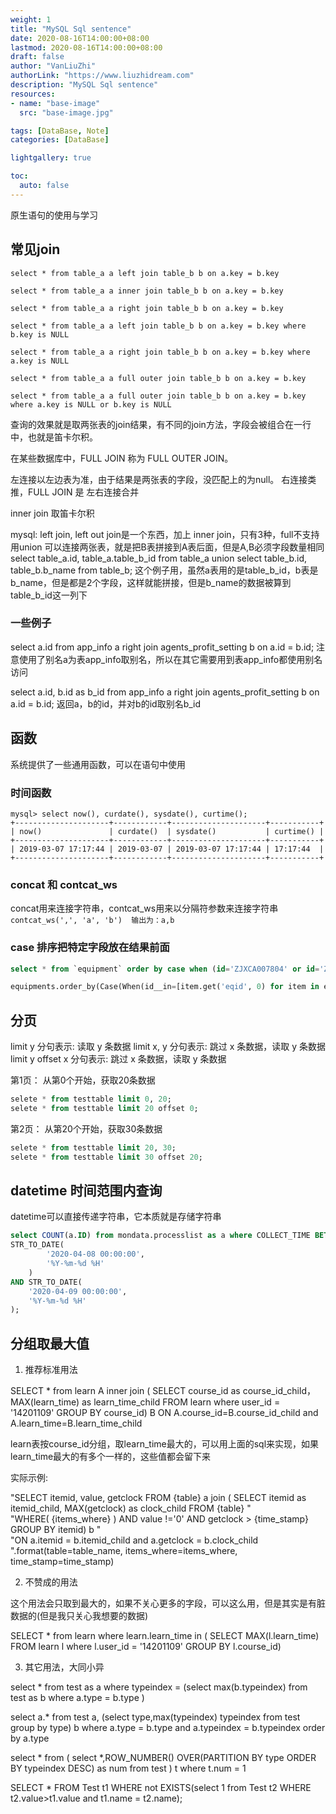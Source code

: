 ```yaml
---
weight: 1
title: "MySQL Sql sentence"
date: 2020-08-16T14:00:00+08:00
lastmod: 2020-08-16T14:00:00+08:00
draft: false
author: "VanLiuZhi"
authorLink: "https://www.liuzhidream.com"
description: "MySQL Sql sentence"
resources:
- name: "base-image"
  src: "base-image.jpg"

tags: [DataBase, Note]
categories: [DataBase]

lightgallery: true

toc:
  auto: false
---
```


原生语句的使用与学习

<!-- more -->

## 常见join

```
select * from table_a a left join table_b b on a.key = b.key

select * from table_a a inner join table_b b on a.key = b.key

select * from table_a a right join table_b b on a.key = b.key

select * from table_a a left join table_b b on a.key = b.key where b.key is NULL

select * from table_a a right join table_b b on a.key = b.key where a.key is NULL

select * from table_a a full outer join table_b b on a.key = b.key

select * from table_a a full outer join table_b b on a.key = b.key where a.key is NULL or b.key is NULL
```
查询的效果就是取两张表的join结果，有不同的join方法，字段会被组合在一行中，也就是笛卡尔积。

在某些数据库中，FULL JOIN 称为 FULL OUTER JOIN。

左连接以左边表为准，由于结果是两张表的字段，没匹配上的为null。 右连接类推，FULL JOIN 是 左右连接合并

inner join 取笛卡尔积

mysql: left join, left out join是一个东西，加上 inner join，只有3种，full不支持
用union 可以连接两张表，就是把B表拼接到A表后面，但是A,B必须字段数量相同
select table_a.id, table_a.table_b_id from table_a union select table_b.id, table_b.b_name from table_b;
这个例子用，虽然a表用的是table_b_id，b表是b_name，但是都是2个字段，这样就能拼接，但是b_name的数据被算到table_b_id这一列下

### 一些例子

select a.id from app_info a right join agents_profit_setting b on a.id = b.id;
注意使用了别名a为表app_info取别名，所以在其它需要用到表app_info都使用别名访问

select a.id, b.id as b_id from app_info a right join agents_profit_setting b on a.id = b.id;
返回a，b的id，并对b的id取别名b_id

## 函数

系统提供了一些通用函数，可以在语句中使用

### 时间函数

```
mysql> select now(), curdate(), sysdate(), curtime();
+---------------------+------------+---------------------+-----------+
| now()               | curdate()  | sysdate()           | curtime() |
+---------------------+------------+---------------------+-----------+
| 2019-03-07 17:17:44 | 2019-03-07 | 2019-03-07 17:17:44 | 17:17:44  |
+---------------------+------------+---------------------+-----------+
```

### concat 和 contcat_ws

concat用来连接字符串，contcat_ws用来以分隔符参数来连接字符串
`contcat_ws(',', 'a', 'b')  输出为：a,b`

### case 排序把特定字段放在结果前面

```sql
select * from `equipment` order by case when (id='ZJXCA007804' or id='ZJXCA000695') then 0 else 1 end ,ismonitor desc
```

```py
equipments.order_by(Case(When(id__in=[item.get('eqid', 0) for item in equipment_ids], then=0), default=1), '-ismonitor', 'id')
```

## 分页

limit y 分句表示: 读取 y 条数据
limit x, y 分句表示: 跳过 x 条数据，读取 y 条数据
limit y offset x 分句表示: 跳过 x 条数据，读取 y 条数据

第1页： 从第0个开始，获取20条数据
```sql
selete * from testtable limit 0, 20; 
selete * from testtable limit 20 offset 0;  
```

第2页： 从第20个开始，获取30条数据
```sql
selete * from testtable limit 20, 30; 
selete * from testtable limit 30 offset 20;  
```

## datetime 时间范围内查询

datetime可以直接传递字符串，它本质就是存储字符串

```sql
select COUNT(a.ID) from mondata.processlist as a where COLLECT_TIME BETWEEN 
STR_TO_DATE(
        '2020-04-08 00:00:00',
        '%Y-%m-%d %H'
    )
AND STR_TO_DATE(
    '2020-04-09 00:00:00',
    '%Y-%m-%d %H'
);
```

## 分组取最大值

1. 推荐标准用法

SELECT * from learn A inner join 
( SELECT course_id as course_id_child，MAX(learn_time) as learn_time_child FROM learn where user_id = '14201109' GROUP BY course_id) B 
ON A.course_id=B.course_id_child and A.learn_time=B.learn_time_child

learn表按course_id分组，取learn_time最大的，可以用上面的sql来实现，如果learn_time最大的有多个一样的，这些值都会留下来

实际示例:

"SELECT itemid, value, getclock FROM {table} a join ( SELECT itemid as itemid_child, MAX(getclock) as clock_child FROM {table} " \
"WHERE( {items_where} ) AND value !='0' AND getclock > {time_stamp} GROUP BY itemid) b " \
"ON a.itemid = b.itemid_child and a.getclock = b.clock_child ".format(table=table_name, items_where=items_where, time_stamp=time_stamp)

2. 不赞成的用法

这个用法会只取到最大的，如果不关心更多的字段，可以这么用，但是其实是有脏数据的(但是我只关心我想要的数据)

SELECT *
from learn
where learn.learn_time in (
			SELECT MAX(l.learn_time)
			FROM learn l
			where l.user_id = '14201109' 
			GROUP BY l.course_id)

3. 其它用法，大同小异

select * from test as a
where typeindex = (select max(b.typeindex)
from test as b
where a.type = b.type )

select
a.* from test a,
(select type,max(typeindex) typeindex from test group by type) b
where a.type = b.type and a.typeindex = b.typeindex order by a.type

select * from
(
select *,ROW_NUMBER() OVER(PARTITION BY type ORDER BY typeindex DESC) as num
from test
) t
where t.num = 1

SELECT * FROM Test t1 WHERE not EXISTS(select 1 from Test t2 WHERE t2.value>t1.value and t1.name = t2.name);
